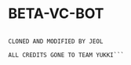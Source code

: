 # BETA-VC-BOT

```POWEFULL TELEGRAM STREAMING BOT BY TEAM YUKKI

CLONED AND MODIFIED BY JEOL

ALL CREDITS GONE TO TEAM YUKKI```

